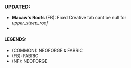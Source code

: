### UPDATED:
- **Macaw's Roofs** (FB): Fixed Creative tab cant be null for _upper_steep_roof_
- 

#### LEGENDS:
- (COMMON): NEOFORGE & FABRIC 
- (FB): FABRIC
- (NF): NEOFORGE